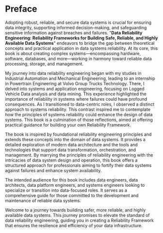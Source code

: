 # Preface

Adopting robust, reliable, and secure data systems is crucial for ensuring data integrity, supporting informed decision-making, and safeguarding sensitive information against breaches and failures.
"**Data Reliability Engineering: Reliability Frameworks for Building Safe, Reliable, and Highly Available Data Systems**" endeavors to bridge the gap between theoretical concepts and practical application in data systems reliability.
At its core, this book is about creating complex systems—encompassing hardware, software, databases, and more—working in harmony toward reliable data processing, storage, and management.

My journey into data reliability engineering began with my studies in Industrial Automation and Mechanical Engineering, leading to an internship in Powertrain Engineering at Volvo Group Trucks Technology.
There, I delved into systems and application engineering, focusing on Logged Vehicle Data analysis and data mining.
This experience highlighted the importance of reliability in systems where failures could have profound consequences.
As I transitioned to data-centric roles, I observed a distinct approach to systems reliability.
This contrast inspired me to contemplate how the principles of systems reliability could enhance the design of data systems.
This book is a culmination of those reflections, aimed at offering practical guidance for building your own Reliability Framework.

The book is inspired by foundational reliability engineering principles and extends these concepts into the domain of data systems.
It provides a detailed exploration of modern data architecture and the tools and technologies that support data transformation, orchestration, and management.
By marrying the principles of reliability engineering with the intricacies of data system design and operation, this book offers a structured approach for professionals aiming to fortify their data systems against failures and enhance system availability.

The intended audience for this book includes data engineers, data architects, data platform engineers, and systems engineers looking to specialize or transition into data-focused roles.
It serves as a comprehensive guide for those committed to the development and maintenance of reliable data systems.

Welcome to a journey towards building safer, more reliable, and highly available data systems.
This journey promises to elevate the standard of data reliability engineering, guiding you in creating a Reliability Framework that ensures the resilience and efficiency of your data infrastructure.
